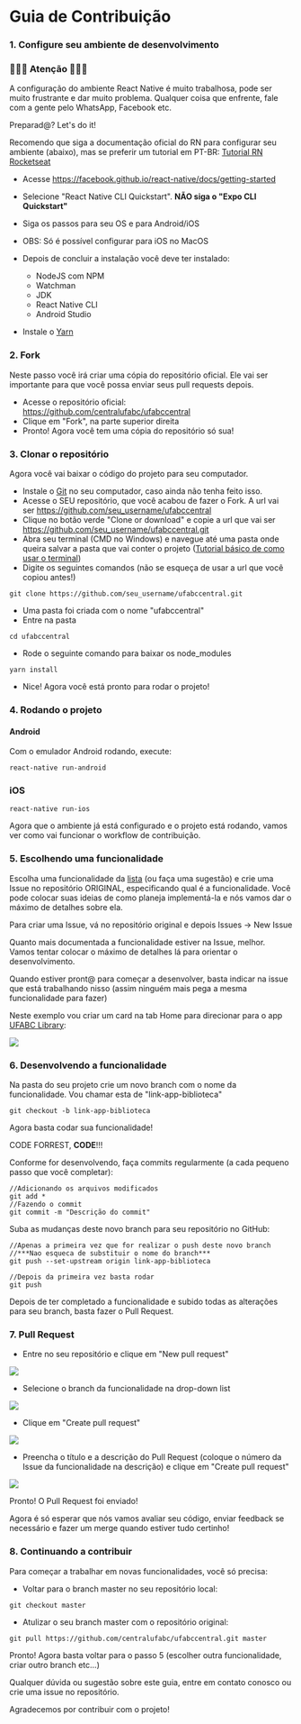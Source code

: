 # Guia de Contribuição

### 1. Configure seu ambiente de desenvolvimento

### 🚨🚨🚨 Atenção 🚨🚨🚨

A configuração do ambiente React Native é muito trabalhosa, pode ser muito frustrante e dar muito problema. Qualquer coisa que enfrente, fale com a gente pelo WhatsApp, Facebook etc.

Preparad@? Let's do it!

Recomendo que siga a documentação oficial do RN para configurar seu ambiente (abaixo), mas se preferir um tutorial em PT-BR: [Tutorial RN Rocketseat](https://docs.rocketseat.dev/ambiente-react-native/introducao)

- Acesse https://facebook.github.io/react-native/docs/getting-started
- Selecione "React Native CLI Quickstart". **NÃO siga o "Expo CLI Quickstart"**
- Siga os passos para seu OS e para Android/iOS
- OBS: Só é possível configurar para iOS no MacOS
- Depois de concluir a instalação você deve ter instalado:
  - NodeJS com NPM
  - Watchman
  - JDK
  - React Native CLI
  - Android Studio
  
- Instale o [Yarn](https://yarnpkg.com/pt-BR/docs/install)

### 2. Fork

Neste passo você irá criar uma cópia do repositório oficial. Ele vai ser importante para que você possa enviar seus pull requests depois.

- Acesse o repositório oficial: https://github.com/centralufabc/ufabccentral
- Clique em "Fork", na parte superior direita
- Pronto! Agora você tem uma cópia do repositório só sua!

### 3. Clonar o repositório

Agora você vai baixar o código do projeto para seu computador.

- Instale o [Git](https://git-scm.com/) no seu computador, caso ainda não tenha feito isso.
- Acesse o SEU repositório, que você acabou de fazer o Fork. A url vai ser https://github.com/seu_username/ufabccentral
- Clique no botão verde "Clone or download" e copie a url que vai ser https://github.com/seu_username/ufabccentral.git
- Abra seu terminal (CMD no Windows) e navegue até uma pasta onde queira salvar a pasta que vai conter o projeto ([Tutorial básico de como usar o terminal](https://tutorial.djangogirls.org/en/intro_to_command_line/#introduction-to-the-command-line-interface))
- Digite os seguintes comandos (não se esqueça de usar a url que você copiou antes!)

```
git clone https://github.com/seu_username/ufabccentral.git
```

- Uma pasta foi criada com o nome "ufabccentral"
- Entre na pasta

```
cd ufabccentral
```

- Rode o seguinte comando para baixar os node_modules
```
yarn install
```

- Nice! Agora você está pronto para rodar o projeto!

### 4. Rodando o projeto

#### Android
Com o emulador Android rodando, execute:
```
react-native run-android
```

### iOS

```
react-native run-ios
```

Agora que o ambiente já está configurado e o projeto está rodando, vamos ver como vai funcionar o workflow de contribuição.

### 5. Escolhendo uma funcionalidade

Escolha uma funcionalidade da [lista](https://docs.google.com/document/d/1SKSl1pL0EYm1HPG2CUs3u2_tC4mQm4Q5DfuHcLs3usk/edit?usp=sharing) (ou faça uma sugestão) e crie uma Issue no repositório ORIGINAL, especificando qual é a funcionalidade. Você pode colocar suas ideias de como planeja implementá-la e nós vamos dar o máximo de detalhes sobre ela.

Para criar uma Issue, vá no repositório original e depois Issues -> New Issue

Quanto mais documentada a funcionalidade estiver na Issue, melhor. Vamos tentar colocar o máximo de detalhes lá para orientar o desenvolvimento.

Quando estiver pront@ para começar a desenvolver, basta indicar na issue que está trabalhando nisso (assim ninguém mais pega a mesma funcionalidade para fazer)

Neste exemplo vou criar um card na tab Home para direcionar para o app [UFABC Library](https://play.google.com/store/apps/details?id=com.nintersoft.bibliotecaufabc):

![](https://i.imgur.com/cfbsYjV.png)

### 6. Desenvolvendo a funcionalidade

Na pasta do seu projeto crie um novo branch com o nome da funcionalidade. Vou chamar esta de "link-app-biblioteca"

```
git checkout -b link-app-biblioteca
```

Agora basta codar sua funcionalidade!

CODE FORREST, **CODE**!!!

Conforme for desenvolvendo, faça commits regularmente (a cada pequeno passo que você completar):

```
//Adicionando os arquivos modificados
git add *
//Fazendo o commit
git commit -m "Descrição do commit"
```

Suba as mudanças deste novo branch para seu repositório no GitHub:

```
//Apenas a primeira vez que for realizar o push deste novo branch
//***Nao esqueca de substituir o nome do branch***
git push --set-upstream origin link-app-biblioteca

//Depois da primeira vez basta rodar
git push
```

Depois de ter completado a funcionalidade e subido todas as alterações para seu branch, basta fazer o Pull Request.

### 7. Pull Request

- Entre no seu repositório e clique em "New pull request"

![](https://i.imgur.com/u7O0bf2.png)

- Selecione o branch da funcionalidade na drop-down list

![](https://i.imgur.com/GQAtsC7.png)

- Clique em "Create pull request"

![](https://i.imgur.com/TeCBeKb.png)

- Preencha o título e a descrição do Pull Request (coloque o número da Issue da funcionalidade na descrição) e clique em "Create pull request"

![](https://i.imgur.com/dkgt61t.png)

Pronto! O Pull Request foi enviado!

Agora é só esperar que nós vamos avaliar seu código, enviar feedback se necessário e fazer um merge quando estiver tudo certinho!

### 8. Continuando a contribuir

Para começar a trabalhar em novas funcionalidades, você só precisa:

- Voltar para o branch master no seu repositório local:

```
git checkout master
```

- Atulizar o seu branch master com o repositório original:

```
git pull https://github.com/centralufabc/ufabccentral.git master
```

Pronto! Agora basta voltar para o passo 5 (escolher outra funcionalidade, criar outro branch etc...)

Qualquer dúvida ou sugestão sobre este guia, entre em contato conosco ou crie uma issue no repositório.

Agradecemos por contribuir com o projeto!
